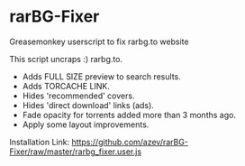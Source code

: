 # rarBG-Fixer
Greasemonkey userscript to fix rarbg.to website

This script uncraps :) rarbg.to.

- Adds FULL SIZE preview to search results.
- Adds TORCACHE LINK.
- Hides 'recommended' covers.
- Hides 'direct download' links (ads).
- Fade opacity for torrents added more than 3 months ago.
- Apply some layout improvements.

Installation Link:
https://github.com/azev/rarBG-Fixer/raw/master/rarbg_fixer.user.js
